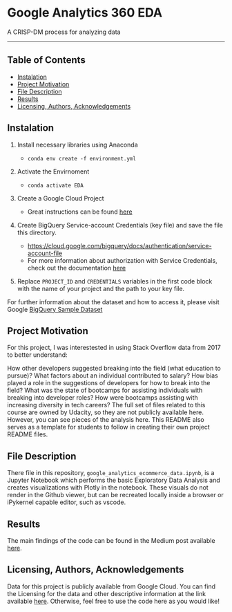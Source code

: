 # Google Analytics 360 EDA

A CRISP-DM process for analyzing data

---

## Table of Contents

- [Instalation](#installation)
- [Project Motivation](#project_motivation)
- [File Description](#file_description)
- [Results](#results)
- [Licensing, Authors, Acknowledgements](#licensing_authors_acknowledgements)


## Instalation<a name="installation"></a>

1. Install necessary libraries using Anaconda
    - `conda env create -f environment.yml`

2. Activate the Envirnoment
    - `conda activate EDA`

2. Create a Google Cloud Project
    - Great instructions can be found [here](https://cloud.google.com/getting-started/) 

3. Create BigQuery Service-account Credentials (key file) and save the file this directory. 
    - https://cloud.google.com/bigquery/docs/authentication/service-account-file
    - For more information about authorization with Service Credentials, check out the documentation [here](https://google-auth.readthedocs.io/en/latest/user-guide.html)

4. Replace `PROJECT_ID` and `CREDENTIALS` variables in the first code block with the name of your project and the path to your key file. 

For further information about the dataset and how to access it, please visit Google [BigQuery Sample Dataset](https://support.google.com/analytics/answer/7586738?hl=en)


## Project Motivation<a name="project_motivation"></a>

For this project, I was interestested in using Stack Overflow data from 2017 to better understand:

How other developers suggested breaking into the field (what education to pursue)?
What factors about an individual contributed to salary?
How bias played a role in the suggestions of developers for how to break into the field?
What was the state of bootcamps for assisting individuals with breaking into developer roles?
How were bootcamps assisting with increasing diversity in tech careers?
The full set of files related to this course are owned by Udacity, so they are not publicly available here. However, you can see pieces of the analysis here. This README also serves as a template for students to follow in creating their own project README files.

## File Description<a name="file_description"></a>

There file in this repository, `google_analytics_ecommerce_data.ipynb`, is a Jupyter Notebook which performs the basic Exploratory Data Analysis and creates visualizations with Plotly in the notebook. These visuals do not render in the Github viewer, but can be recreated locally inside a browser or iPykernel capable editor, such as vscode. 

## Results<a name="results"></a>

The main findings of the code can be found in the Medium post available [here](https://derrickjameslewis.medium.com/are-targeted-ads-less-effective-for-apple-users-c40bb445364d).

## Licensing, Authors, Acknowledgements<a name="licensing_authors_acknowledgements"></a>

Data for this project is publicly available from Google Cloud. You can find the Licensing for the data and other descriptive information at the link available [here](https://support.google.com/analytics/answer/7586738?hl=en). Otherwise, feel free to use the code here as you would like!

